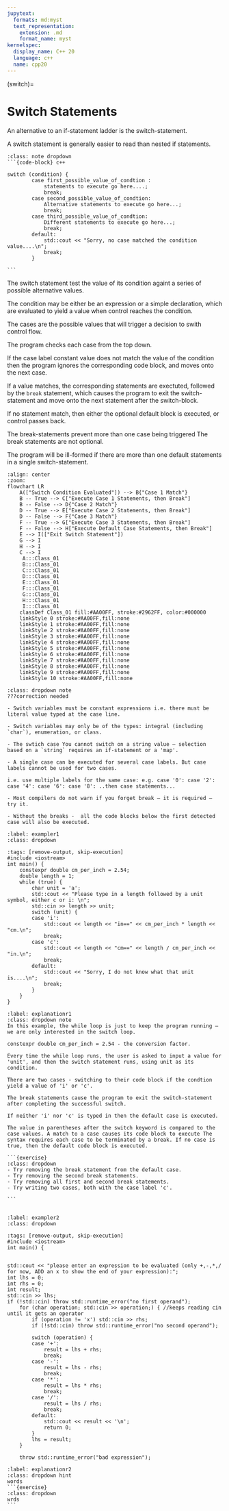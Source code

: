 ```yaml
---
jupytext:
  formats: md:myst
  text_representation:
    extension: .md
    format_name: myst
kernelspec:
  display_name: C++ 20
  language: c++
  name: cpp20
---
```

(switch)=
# Switch Statements

An alternative to an if-statement ladder is the switch-statement.

A switch statement is generally easier to read than nested if statements.

````{admonition} The Syntax of a switch-statement:
:class: note dropdown
```{code-block} c++

switch (condition) {
		case first_possible_value_of_condtion :
			statements to execute go here....;
			break;
		case second_possible_value_of_condtion:
			Alternative statements to execute go here...;
			break;
		case third_possible_value_of_condtion:
			Different statements to execute go here...;
			break;
		default:
			std::cout << "Sorry, no case matched the condition value....\n";
			break;
		}

```
````
The switch statement test the value of its condition againt a series of possible alternative values.

The condition may be either be an expression or a simple declaration, which are evaluated to yield a value when control reaches the condition. 

The cases are the possible values that will trigger a decision to swith control flow.

The program checks each case from the top down.

If the case label constant value does not match the value of the condition then the program ignores the corresponding code block, and moves onto the next case. 

If a value matches, the corresponding statements are exectuted, followed by the `break` statement, which causes the program to exit the switch-statement and move onto the next statement after the switch-block.

If no statement match, then either the optional default block is executed, or control passes back. 

The break-statements prevent more than one case being triggered
The break statements are not optional.

The program will be ill-formed if there are more than one default statements in a single switch-statement.
```{mermaid}
:align: center
:zoom:
flowchart LR
    A(["Switch Condition Evaluated"]) --> B{"Case 1 Match"}
    B -- True --> C["Execute Case 1 Statements, then Break"]
    B -- False --> D{"Case 2 Match"}
    D -- True --> E["Execute Case 2 Statements, then Break"]
    D -- False --> F{"Case 3 Match"}
    F -- True --> G["Execute Case 3 Statements, then Break"]
    F -- False --> H["Execute Default Case Statements, then Break"]
    E --> I(["Exit Switch Statement"])
    G --> I
    H --> I
    C --> I
     A:::Class_01
     B:::Class_01
     C:::Class_01
     D:::Class_01
     E:::Class_01
     F:::Class_01
     G:::Class_01
     H:::Class_01
     I:::Class_01
    classDef Class_01 fill:#AA00FF, stroke:#2962FF, color:#000000
    linkStyle 0 stroke:#AA00FF,fill:none
    linkStyle 1 stroke:#AA00FF,fill:none
    linkStyle 2 stroke:#AA00FF,fill:none
    linkStyle 3 stroke:#AA00FF,fill:none
    linkStyle 4 stroke:#AA00FF,fill:none
    linkStyle 5 stroke:#AA00FF,fill:none
    linkStyle 6 stroke:#AA00FF,fill:none
    linkStyle 7 stroke:#AA00FF,fill:none
    linkStyle 8 stroke:#AA00FF,fill:none
    linkStyle 9 stroke:#AA00FF,fill:none
    linkStyle 10 stroke:#AA00FF,fill:none
```
```{admonition} Switch Rules
:class: dropdown note
???correction needed

- Switch variables must be constant expressions i.e. there must be literal value typed at the case line.

- Switch variables may only be of the types: integral (including `char`), enumeration, or class.

- The swtich case You cannot switch on a string value – selection based on a `string` requires an if-statement or a 'map'.

- A single case can be executed for several case labels. But case labels cannot be used for two cases.

i.e. use multiple labels for the same case: e.g. case '0': case '2': case '4': case '6': case '8': ..then case statements...

- Most compilers do not warn if you forget break – it is required – try it.

- Without the breaks -  all the code blocks below the first detected case will also be executed.
```


`````{example-start}
:label: exampler1
:class: dropdown
`````
````{code-cell}  c++
:tags: [remove-output, skip-execution]
#include <iostream>
int main() {
	constexpr double cm_per_inch = 2.54;
	double length = 1;
	while (true) {
		char unit = 'a';
		std::cout << "Please type in a length followed by a unit symbol, either c or i: \n";
		std::cin >> length >> unit;
		switch (unit) {
		case 'i':
			std::cout << length << "in==" << cm_per_inch * length << "cm.\n";
			break;
		case 'c':
			std::cout << length << "cm==" << length / cm_per_inch << "in.\n";
			break;
		default:
			std::cout << "Sorry, I do not know what that unit is....\n";
			break;
		}
	}
}
````
````{explanation} exampler1
:label: explanationr1
:class: dropdown note
In this example, the while loop is just to keep the program running – we are only interested in the switch loop.

constexpr double cm_per_inch = 2.54 - the conversion factor.

Every time the while loop runs, the user is asked to input a value for 'unit', and then the switch statement runs, using unit as its condition.

There are two cases - switching to their code block if the condtion yield a value of 'i' or 'c'.

The break statements cause the program to exit the switch-statement after completing the successful switch.

If neither 'i' nor 'c' is typed in then the default case is executed.

The value in parentheses after the switch keyword is compared to the case values. A match to a case causes its code block to execute The syntax requires each case to be terminated by a break. If no case is true, then the default code block is executed. 

```{exercise}
:class: dropdown
- Try removing the break statement from the default case. 
- Try removing the second break statements.
- Try removing all first and second break statements.
- Try writing two cases, both with the case label 'c'.

```
````
`````{example-end}
`````

`````{example-start}
:label: exampler2
:class: dropdown
`````
````{code-cell}  c++
:tags: [remove-output, skip-execution]
#include <iostream>
int main() {


std::cout << "please enter an expression to be evaluated (only +,-,*,/ for now, ADD an x to show the end of your expression):";
int lhs = 0;
int rhs = 0;
int result;
std::cin >> lhs;
if (!std::cin) throw std::runtime_error("no first operand");
	for (char operation; std::cin >> operation;) { //keeps reading cin until it gets an operator
		if (operation != 'x') std::cin >> rhs;
		if (!std::cin) throw std::runtime_error("no second operand");
 
		switch (operation) {
		case '+':
			result = lhs + rhs;
			break;
		case '-':
			result = lhs - rhs;
			break;
		case '*':
			result = lhs * rhs;
			break;
		case '/':
			result = lhs / rhs;
			break;
		default:
			std::cout << result << '\n';
			return 0;
		}
		lhs = result;
	}
		
	throw std::runtime_error("bad expression");

````
````{explanation} exampler2
:label: explanationr2
:class: dropdown hint
words
```{exercise}
:class: dropdown
wrds
```
````
`````{example-end}
`````

